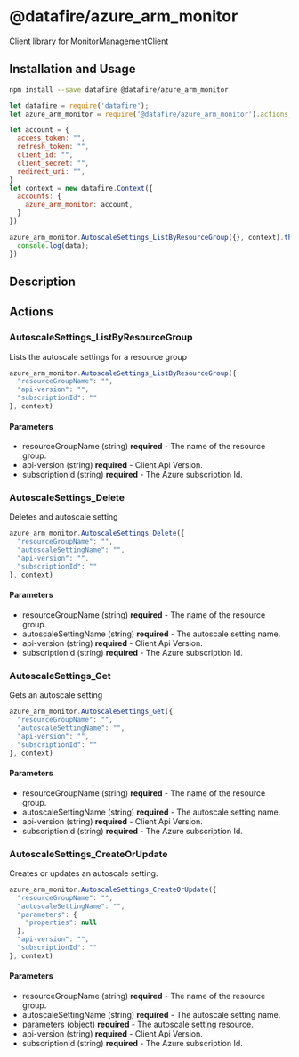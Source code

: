 # @datafire/azure_arm_monitor

Client library for MonitorManagementClient

## Installation and Usage
```bash
npm install --save datafire @datafire/azure_arm_monitor
```

```js
let datafire = require('datafire');
let azure_arm_monitor = require('@datafire/azure_arm_monitor').actions;

let account = {
  access_token: "",
  refresh_token: "",
  client_id: "",
  client_secret: "",
  redirect_uri: "",
}
let context = new datafire.Context({
  accounts: {
    azure_arm_monitor: account,
  }
})

azure_arm_monitor.AutoscaleSettings_ListByResourceGroup({}, context).then(data => {
  console.log(data);
})
```

## Description


## Actions
### AutoscaleSettings_ListByResourceGroup
Lists the autoscale settings for a resource group


```js
azure_arm_monitor.AutoscaleSettings_ListByResourceGroup({
  "resourceGroupName": "",
  "api-version": "",
  "subscriptionId": ""
}, context)
```

#### Parameters
* resourceGroupName (string) **required** - The name of the resource group.
* api-version (string) **required** - Client Api Version.
* subscriptionId (string) **required** - The Azure subscription Id.

### AutoscaleSettings_Delete
Deletes and autoscale setting


```js
azure_arm_monitor.AutoscaleSettings_Delete({
  "resourceGroupName": "",
  "autoscaleSettingName": "",
  "api-version": "",
  "subscriptionId": ""
}, context)
```

#### Parameters
* resourceGroupName (string) **required** - The name of the resource group.
* autoscaleSettingName (string) **required** - The autoscale setting name.
* api-version (string) **required** - Client Api Version.
* subscriptionId (string) **required** - The Azure subscription Id.

### AutoscaleSettings_Get
Gets an autoscale setting


```js
azure_arm_monitor.AutoscaleSettings_Get({
  "resourceGroupName": "",
  "autoscaleSettingName": "",
  "api-version": "",
  "subscriptionId": ""
}, context)
```

#### Parameters
* resourceGroupName (string) **required** - The name of the resource group.
* autoscaleSettingName (string) **required** - The autoscale setting name.
* api-version (string) **required** - Client Api Version.
* subscriptionId (string) **required** - The Azure subscription Id.

### AutoscaleSettings_CreateOrUpdate
Creates or updates an autoscale setting.


```js
azure_arm_monitor.AutoscaleSettings_CreateOrUpdate({
  "resourceGroupName": "",
  "autoscaleSettingName": "",
  "parameters": {
    "properties": null
  },
  "api-version": "",
  "subscriptionId": ""
}, context)
```

#### Parameters
* resourceGroupName (string) **required** - The name of the resource group.
* autoscaleSettingName (string) **required** - The autoscale setting name.
* parameters (object) **required** - The autoscale setting resource.
* api-version (string) **required** - Client Api Version.
* subscriptionId (string) **required** - The Azure subscription Id.

